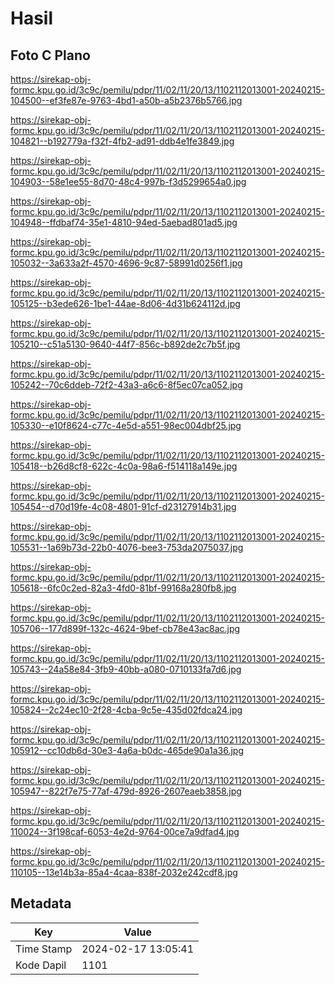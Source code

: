# Hasil

## Foto C Plano

https://sirekap-obj-formc.kpu.go.id/3c9c/pemilu/pdpr/11/02/11/20/13/1102112013001-20240215-104500--ef3fe87e-9763-4bd1-a50b-a5b2376b5766.jpg

https://sirekap-obj-formc.kpu.go.id/3c9c/pemilu/pdpr/11/02/11/20/13/1102112013001-20240215-104821--b192779a-f32f-4fb2-ad91-ddb4e1fe3849.jpg

https://sirekap-obj-formc.kpu.go.id/3c9c/pemilu/pdpr/11/02/11/20/13/1102112013001-20240215-104903--58e1ee55-8d70-48c4-997b-f3d5299654a0.jpg

https://sirekap-obj-formc.kpu.go.id/3c9c/pemilu/pdpr/11/02/11/20/13/1102112013001-20240215-104948--ffdbaf74-35e1-4810-94ed-5aebad801ad5.jpg

https://sirekap-obj-formc.kpu.go.id/3c9c/pemilu/pdpr/11/02/11/20/13/1102112013001-20240215-105032--3a633a2f-4570-4696-9c87-58991d0256f1.jpg

https://sirekap-obj-formc.kpu.go.id/3c9c/pemilu/pdpr/11/02/11/20/13/1102112013001-20240215-105125--b3ede626-1be1-44ae-8d06-4d31b624112d.jpg

https://sirekap-obj-formc.kpu.go.id/3c9c/pemilu/pdpr/11/02/11/20/13/1102112013001-20240215-105210--c51a5130-9640-44f7-856c-b892de2c7b5f.jpg

https://sirekap-obj-formc.kpu.go.id/3c9c/pemilu/pdpr/11/02/11/20/13/1102112013001-20240215-105242--70c6ddeb-72f2-43a3-a6c6-8f5ec07ca052.jpg

https://sirekap-obj-formc.kpu.go.id/3c9c/pemilu/pdpr/11/02/11/20/13/1102112013001-20240215-105330--e10f8624-c77c-4e5d-a551-98ec004dbf25.jpg

https://sirekap-obj-formc.kpu.go.id/3c9c/pemilu/pdpr/11/02/11/20/13/1102112013001-20240215-105418--b26d8cf8-622c-4c0a-98a6-f514118a149e.jpg

https://sirekap-obj-formc.kpu.go.id/3c9c/pemilu/pdpr/11/02/11/20/13/1102112013001-20240215-105454--d70d19fe-4c08-4801-91cf-d23127914b31.jpg

https://sirekap-obj-formc.kpu.go.id/3c9c/pemilu/pdpr/11/02/11/20/13/1102112013001-20240215-105531--1a69b73d-22b0-4076-bee3-753da2075037.jpg

https://sirekap-obj-formc.kpu.go.id/3c9c/pemilu/pdpr/11/02/11/20/13/1102112013001-20240215-105618--6fc0c2ed-82a3-4fd0-81bf-99168a280fb8.jpg

https://sirekap-obj-formc.kpu.go.id/3c9c/pemilu/pdpr/11/02/11/20/13/1102112013001-20240215-105706--177d899f-132c-4624-9bef-cb78e43ac8ac.jpg

https://sirekap-obj-formc.kpu.go.id/3c9c/pemilu/pdpr/11/02/11/20/13/1102112013001-20240215-105743--24a58e84-3fb9-40bb-a080-0710133fa7d6.jpg

https://sirekap-obj-formc.kpu.go.id/3c9c/pemilu/pdpr/11/02/11/20/13/1102112013001-20240215-105824--2c24ec10-2f28-4cba-9c5e-435d02fdca24.jpg

https://sirekap-obj-formc.kpu.go.id/3c9c/pemilu/pdpr/11/02/11/20/13/1102112013001-20240215-105912--cc10db6d-30e3-4a6a-b0dc-465de90a1a36.jpg

https://sirekap-obj-formc.kpu.go.id/3c9c/pemilu/pdpr/11/02/11/20/13/1102112013001-20240215-105947--822f7e75-77af-479d-8926-2607eaeb3858.jpg

https://sirekap-obj-formc.kpu.go.id/3c9c/pemilu/pdpr/11/02/11/20/13/1102112013001-20240215-110024--3f198caf-6053-4e2d-9764-00ce7a9dfad4.jpg

https://sirekap-obj-formc.kpu.go.id/3c9c/pemilu/pdpr/11/02/11/20/13/1102112013001-20240215-110105--13e14b3a-85a4-4caa-838f-2032e242cdf8.jpg


## Metadata

| Key        | Value               |
| ---------- | ------------------- |
| Time Stamp | 2024-02-17 13:05:41 |
| Kode Dapil | 1101                |



